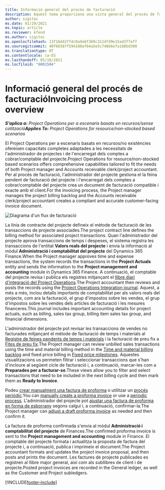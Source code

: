 ```yaml
---
title: Informació general del procés de facturació
description: Aquest tema proporciona una vista general del procés de facturació al Project Operations per a escenaris basats en recursos/no en existències.
author: sigitac
ms.date: 01/29/2021
ms.topic: article
ms.reviewer: kfend
ms.author: sigitac
ms.openlocfilehash: 13f16d42ffdc0a9a6f369c311dfd9e15ad3f7aff
ms.sourcegitcommit: 40f68387f594180af64a5e5c748b6efa188bd300
ms.translationtype: HT
ms.contentlocale: ca-ES
ms.lasthandoff: 05/10/2021
ms.locfileid: "6001504"
---
```

# <a name="invoicing-process-overview"></a><span data-ttu-id="281b7-103">Informació general del procés de facturació</span><span class="sxs-lookup"><span data-stu-id="281b7-103">Invoicing process overview</span></span>

<span data-ttu-id="281b7-104">_**S'aplica a:** Project Operations per a escenaris basats en recursos/sense cotització_</span><span class="sxs-lookup"><span data-stu-id="281b7-104">_**Applies To:** Project Operations for resource/non-stocked based scenarios_</span></span>

<span data-ttu-id="281b7-105">El Project Operations per a escenaris basats en recursos/no existències ofereixen capacitats completes adaptades a les necessitats de l'administrador de projectes i de l'encarregat dels comptes a cobrar/comptable del projecte.</span><span class="sxs-lookup"><span data-stu-id="281b7-105">Project Operations for resource/non-stocked based scenarios offers comprehensive capabilities tailored to fit the needs of both Project manager and Accounts receivable clerk/project accountant.</span></span> <span data-ttu-id="281b7-106">Per al procés de facturació, l'administrador del projecte gestiona el la feina pendent de facturació del projecte i l'encarregat dels comptes a cobrar/comptable del projecte crea un document de facturació compatible i exacte amb el client.</span><span class="sxs-lookup"><span data-stu-id="281b7-106">For the invoicing process, the Project manager manages the project billing backlog and the Accounts receivable clerk/project accountant creates a compliant and accurate customer-facing invoice document.</span></span>

![Diagrama d'un flux de facturació](./media/invoicing-flow.png)

<span data-ttu-id="281b7-108">La línia de contracte del projecte defineix el mètode de facturació de les transaccions de projecte associades.</span><span class="sxs-lookup"><span data-stu-id="281b7-108">The project contract line defines the billing method for associated project transactions.</span></span> <span data-ttu-id="281b7-109">Quan l'administrador del projecte aprova transaccions de temps i despeses, el sistema registra les transaccions de l'entitat **Valors reals del projecte** i envia la informació al mòdul **Administració i comptabilitat del projecte** del Dynamics 365 Finance.</span><span class="sxs-lookup"><span data-stu-id="281b7-109">When the Project manager approves time and expense transactions, the system records the transactions in the **Project Actuals** entity and sends the information to the **Project management and accounting** module in Dynamics 365 Finance.</span></span> <span data-ttu-id="281b7-110">A continuació, el comptable del projecte revisa i publica els registres mitjançant el [llibre diari d'integració del Project Operations](../project-accounting/project-operations-integration-journal.md).</span><span class="sxs-lookup"><span data-stu-id="281b7-110">The Project accountant then reviews and posts the records using the [Project Operations Integration journal](../project-accounting/project-operations-integration-journal.md).</span></span> <span data-ttu-id="281b7-111">Aquest, a més a més, inclou detalls importants de comptabilitat per als valors reals del projecte, com ara la facturació, el grup d'impostos sobre les vendes, el grup d'impostos sobre les vendes dels articles de facturació i les mesures financeres.</span><span class="sxs-lookup"><span data-stu-id="281b7-111">This journal includes important accounting details for project actuals, such as billing, sales tax group, billing item sales tax group, and financial dimensions.</span></span>

<span data-ttu-id="281b7-112">L'administrador del projecte pot revisar les transaccions de vendes no facturades mitjançant el mètode de facturació de temps i materials al [Registre de feines pendents de temps i materials](../proforma-invoicing/manage-billing-backlog.md#time-and-material-billing-backlog) i la facturació de preu fix a [Fites de preu fix](../proforma-invoicing/manage-billing-backlog.md#fixed-price-milestones).</span><span class="sxs-lookup"><span data-stu-id="281b7-112">The Project manager can review unbilled sales transactions using the time and material billing method in the [Time and material billing backlog](../proforma-invoicing/manage-billing-backlog.md#time-and-material-billing-backlog) and fixed price billing in [Fixed price milestones](../proforma-invoicing/manage-billing-backlog.md#fixed-price-milestones).</span></span> <span data-ttu-id="281b7-113">Aquestes visualitzacions us permeten filtrar i seleccionar transaccions que s'han d'incloure al següent cicle de facturació i, a continuació, marcar-les com a **Preparades per a facturar-se**.</span><span class="sxs-lookup"><span data-stu-id="281b7-113">These views allow you to filter and select transactions that need to be included in the next billing cycle and then mark them as **Ready to Invoice**.</span></span>

<span data-ttu-id="281b7-114">Podeu [crear manualment una factura de proforma](../proforma-invoicing/create-manual-proforma-invoice.md) o utilitzar un [procés periòdic](../proforma-invoicing/configure-automated-invoice-creation.md).</span><span class="sxs-lookup"><span data-stu-id="281b7-114">You can [manually create a proforma invoice](../proforma-invoicing/create-manual-proforma-invoice.md) or use a [periodic process](../proforma-invoicing/configure-automated-invoice-creation.md).</span></span> <span data-ttu-id="281b7-115">L'administrador del projecte pot [ajustar una factura de proforma en forma de esborrany](../proforma-invoicing/manage-proforma-invoice.md) segons calgui i, a continuació, confirmar-la.</span><span class="sxs-lookup"><span data-stu-id="281b7-115">The Project manager can [adjust a draft proforma invoice](../proforma-invoicing/manage-proforma-invoice.md) as needed and then confirm it.</span></span>

<span data-ttu-id="281b7-116">La factura de proforma confirmada s'envia al mòdul **Administració i comptabilitat del projecte** de Finances.</span><span class="sxs-lookup"><span data-stu-id="281b7-116">The confirmed proforma invoice is sent to the **Project management and accounting** module in Finance.</span></span> <span data-ttu-id="281b7-117">El comptable del projecte formata i actualitza la proposta de factura del projecte i, a continuació, publica i imprimeix el document.</span><span class="sxs-lookup"><span data-stu-id="281b7-117">The Project accountant formats and updates the project invoice proposal, and then posts and prints the document.</span></span> <span data-ttu-id="281b7-118">Les factures de projecte publicades es registren al llibre major general, així com als subllibres de client i de projecte.</span><span class="sxs-lookup"><span data-stu-id="281b7-118">Posted project invoices are recorded in the General ledger, as well as the Customer and Project subledgers.</span></span>


[!INCLUDE[footer-include](../includes/footer-banner.md)]